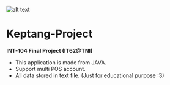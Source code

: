 ![alt text](https://puu.sh/HoJtG/823b61bf4f.png)

# Keptang-Project

**INT-104 Final Project (IT62@TNI)**
- This application is made from JAVA.
- Support multi POS account.
- All data stored in text file. (Just for educational purpose :3)
